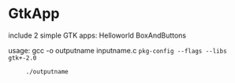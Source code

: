GtkApp
======

include 2 simple GTK apps:
Helloworld
BoxAndButtons

usage:   gcc -o outputname inputname.c `pkg-config --flags --libs gtk+-2.0`
         
         
         ./outputname


